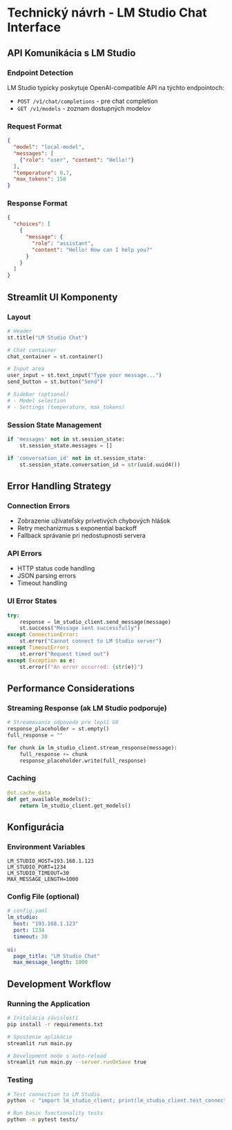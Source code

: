 # Technický návrh - LM Studio Chat Interface

## API Komunikácia s LM Studio

### Endpoint Detection
LM Studio typicky poskytuje OpenAI-compatible API na týchto endpointoch:
- `POST /v1/chat/completions` - pre chat completion
- `GET /v1/models` - zoznam dostupných modelov

### Request Format
```json
{
  "model": "local-model", 
  "messages": [
    {"role": "user", "content": "Hello!"}
  ],
  "temperature": 0.7,
  "max_tokens": 150
}
```

### Response Format
```json
{
  "choices": [
    {
      "message": {
        "role": "assistant",
        "content": "Hello! How can I help you?"
      }
    }
  ]
}
```

## Streamlit UI Komponenty

### Layout
```python
# Header
st.title("LM Studio Chat")

# Chat container
chat_container = st.container()

# Input area
user_input = st.text_input("Type your message...")
send_button = st.button("Send")

# Sidebar (optional)
# - Model selection
# - Settings (temperature, max_tokens)
```

### Session State Management
```python
if 'messages' not in st.session_state:
    st.session_state.messages = []

if 'conversation_id' not in st.session_state:
    st.session_state.conversation_id = str(uuid.uuid4())
```

## Error Handling Strategy

### Connection Errors
- Zobrazenie užívateľsky prívetivých chybových hlášok
- Retry mechanizmus s exponential backoff
- Fallback správanie pri nedostupnosti servera

### API Errors
- HTTP status code handling
- JSON parsing errors
- Timeout handling

### UI Error States
```python
try:
    response = lm_studio_client.send_message(message)
    st.success("Message sent successfully")
except ConnectionError:
    st.error("Cannot connect to LM Studio server")
except TimeoutError:
    st.error("Request timed out")
except Exception as e:
    st.error(f"An error occurred: {str(e)}")
```

## Performance Considerations

### Streaming Response (ak LM Studio podporuje)
```python
# Streamovanie odpovede pre lepší UX
response_placeholder = st.empty()
full_response = ""

for chunk in lm_studio_client.stream_response(message):
    full_response += chunk
    response_placeholder.write(full_response)
```

### Caching
```python
@st.cache_data
def get_available_models():
    return lm_studio_client.get_models()
```

## Konfigurácia

### Environment Variables
```
LM_STUDIO_HOST=193.168.1.123
LM_STUDIO_PORT=1234
LM_STUDIO_TIMEOUT=30
MAX_MESSAGE_LENGTH=1000
```

### Config File (optional)
```yaml
# config.yaml
lm_studio:
  host: "193.168.1.123"
  port: 1234
  timeout: 30
  
ui:
  page_title: "LM Studio Chat"
  max_message_length: 1000
```

## Development Workflow

### Running the Application
```bash
# Inštalácia závislostí
pip install -r requirements.txt

# Spustenie aplikácie
streamlit run main.py

# Development mode s auto-reload
streamlit run main.py --server.runOnSave true
```

### Testing
```bash
# Test connection to LM Studio
python -c "import lm_studio_client; print(lm_studio_client.test_connection())"

# Run basic functionality tests
python -m pytest tests/
```